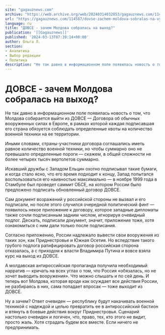 ```yaml
---
site: "gagauznews.com"
archive: "https://web.archive.org/web/20240314032853/gagauznews.com/114587/dovse-zachem-moldova-sobralas-na-vyhod.html"
url: "https://gagauznews.com/114587/dovse-zachem-moldova-sobralas-na-vyhod.html"
language: ru
title: "ДОВСЕ - зачем Молдова собралась на выход?"
publication: '[[Gagauznews]]'
published: '2024-03-13T07:39:14+00:00'
author: Ольга Л.
section:
- Аналитика
- Выбор редакции
- Политика
description: "Не так давно в информационном поле появилась новость о том, что Молдова собирается выйти из ДОВСЕ — Договора об обычных вооруженных силах в Европе, в рамках которой каждая подписавшая его страна обязуется соблюдать определенные квоты на количество военной техники на ее территории. Иными словами, страны-участники договора соглашались иметь равное количество военной техники, но чтобы суммарно оно не превышало определенные пороги — скажем, в общей сложности не более четырех тысяч вертолетов суммарно. Искавший дружбы с Западом Ельцин охотно подписывал такие бумаги, и когда стало ясно, что его время подходит к концу, Запад попытался воспользоваться его наивностью максимально — в ноябре 1999 […]"
---
```


# ДОВСЕ - зачем Молдова собралась на выход?

Не так давно в информационном поле появилась новость о том, что Молдова собирается выйти из ДОВСЕ — Договора об обычных вооруженных силах в Европе, в рамках которой каждая подписавшая его страна обязуется соблюдать определенные квоты на количество военной техники на ее территории.

Иными словами, страны-участники договора соглашались иметь равное количество военной техники, но чтобы суммарно оно не превышало определенные пороги — скажем, в общей сложности не более четырех тысяч вертолетов суммарно.

Искавший дружбы с Западом Ельцин охотно подписывал такие бумаги, и когда стало ясно, что его время подходит к концу, Запад попытался воспользоваться его наивностью максимально — в ноябре 1999 года в Стамбуле был проведет саммит ОБСЕ, на котором России было предложено подписать обновленный договор ДОВСЕ.

Сам документ возражений у российской стороны не вызвал и его подписали, но после этого случился очередной политический финт — появилось некое приложение к договору, которое западные дипломаты также сочли подписанным задним числом, игнорируя очевидный подлог. Дескать, подписали документ, значит, приложение тоже, хотя ознакомиться с ним дали только после подписания.

Согласно приложению, России надлежало вывести свои вооружения из таких зон, как Приднестровье и Южная Осетия. Но вследствие такого грубого подлога ратифицировать договор российская сторона отказалась, а с приходом к власти Владимира Путина и вовсе взяла курс на выход из ДОВСЕ.

А молдавская антироссийская пропаганда получила необходимый нарратив — кричать на всех углах о том, что Россия «обязалась, но не хочет выводить вооружения». Что можно слышать и по сей день. И теперь вот Молдова, которая вроде как осуждает все действия России, не разбираясь в них, сама попадает впросак — тоже выходит из ДОВСЕ.

Ну а зачем? Ответ очевиден — республику будут накачивать военной техникой с надеждой и целью превратить ее в антироссийский бастион и втянуть в боевые действия вокруг Приднестровья. Сценарий настолько очевиден и логичен, что, право, тех, кто этого не видит, просто жаль. Хотя страдать будем все вместе. Если ничего не предпринимать.